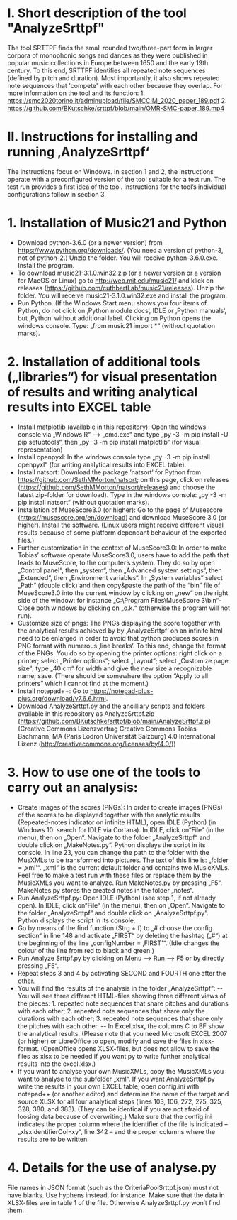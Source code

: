 # I. Short description of the tool "AnalyzeSrttpf"
The tool SRTTPF finds the small rounded two/three-part form in larger corpora of monophonic songs and dances as they were published in popular music collections in Europe between 1650 and the early 19th century. 
To this end, SRTTPF identifies all repeated note sequences (defined by pitch and duration). Most importantly, it also shows repeated note sequences that 'compete' with each other because they overlap. For more information on the tool and its function: 1. https://smc2020torino.it/adminupload/file/SMCCIM_2020_paper_189.pdf
2. https://github.com/BKutschke/srttpf/blob/main/OMR-SMC-paper_189.mp4

# II. Instructions for installing and running ‚AnalyzeSrttpf‘
The instructions focus on Windows. In section 1 and 2, the instructions operate with a preconfigured version of the tool suitable for a test run. The test run provides a first idea of the tool. Instructions for the tool’s individual configurations follow in section 3.

# 1. Installation of Music21 and Python
- Download python-3.6.0 (or a newer version) from https://www.python.org/downloads/. (You need a version of python-3, not of python-2.) Unzip the folder. You will receive python-3.6.0.exe. Install the program.
- To download music21-3.1.0.win32.zip (or a newer version or a version for MacOS or Linux) go to http://web.mit.edu/music21/ and klick on releases (https://github.com/cuthbertLab/music21/releases). Unzip the folder. You will receive music21-3.1.0.win32.exe and install the program.
- Run Python. (If the Windows Start menu shows you four items of Python, do not click on ‚Python module docs‘, IDLE or ‚Python manuals‘, but ‚Python‘ without additional label. Clicking on Python opens the windows console. Type: „from music21 import *“ (without quotation marks).

# 2. Installation of additional tools („libraries“) for visual presentation of results and writing analytical results into EXCEL table
- Install matplotlib (available in this repository): Open the windows console via „Windows R“ –> „cmd.exe“ and type „py -3 -m pip install -U pip setuptools“, then „py -3 -m pip install matplotlib“ (for visual representation)
- Install openpyxl: In the windows console type „py -3 -m pip install openpyxl“ (for writing analytical results into EXCEL table).
- Install natsort: Download the package ’natsort‘ for Python from https://github.com/SethMMorton/natsort; on this page, click on releases (https://github.com/SethMMorton/natsort/releases) and choose the latest zip-folder for download). Type in the windows console: „py -3 -m pip install natsort“ (without quotation marks).
- Installation of MuseScore3.0 (or higher): Go to the page of Musescore (https://musescore.org/en/download) and download MuseScore 3.0 (or higher). Install the software. (Linux users might receive different visual results because of some platform dependant behaviour of the exported files.)
- Further customization in the context of MuseScore3.0: In order to make Tobias’ software operate MuseScore3.0, users have to add the path that leads to MuseScore, to the computer’s system. They do so by open „Control panel“, then „system“, then „Advanced system settings“, then „Extended“, then „Environment variables“. In „System variables“ select „Path“ (double click) and then copy&paste the path of the “bin” file of MuseScore3.0 into the current window by clicking on „new“ on the right side of the window: for instance „C:\Program Files\MuseScore 3\bin“- Close both windows by clicking on „o.k.“ (otherwise the program will not run).
- Customize size of pngs: The PNGs displaying the score together with the analytical results achieved by by ‚AnalyzeSrttpf‘ on an infinite html need to be enlarged in order to avoid that python produces scores in PNG format with numerous ‚line breaks‘. To this end, change the format of the PNGs. You do so by opening the printer options: right click on a printer; select „Printer options“; select „Layout“; select „Customize page size“; type „40 cm“ for width and give the new size a recognizable name; save. (There should be somewhere the option “Apply to all printers” which I cannot find at the moment.)
- Install notepad++: Go to https://notepad-plus-plus.org/download/v7.6.6.html.
- Download AnalyzeSrttpf.py and the ancilliary scripts and folders available in this repository as AnalyzeSrttpf.zip (https://github.com/BKutschke/srttpf/blob/main/AnalyzeSrttpf.zip) (Creative Commons Lizenzvertrag  Creative Commons Tobias Bachmann, MA (Paris Lodron Universität Salzburg) 4.0 International Lizenz (http://creativecommons.org/licenses/by/4.0/))

# 3. How to use one of the tools to carry out an analysis:
- Create images of the scores (PNGs): In order to create images (PNGs) of the scores to be displayed together with the analytic results (Repeated-notes indicator on infinite HTML), open IDLE (Python) (in Windows 10: search for IDLE via Cortana). In IDLE, click on“File“ (in the menu), then on „Open“. Navigate to the folder „AnalyzeSrttpf“ and double click on „MakeNotes.py“. Python displays the script in its console. In line 23, you can change the path to the folder with the MusXMLs to be transformed into pictures. The text of this line is: „folder = ‚xml'“. „xml“ is the current default folder and contains two MusicXMLs. Feel free to make a test run with these files or replace them by the MusicXMLs you want to analyze. Run MakeNotes.py by pressing „F5“. MakeNotes.py stores the created notes in the folder „notes“.
- Run AnalyzeSrttpf.py: Open IDLE (Python) (see step 1, if not already open). In IDLE, click on“File“ (in the menu), then on „Open“. Navigate to the folder „AnalyzeSrttpf“ and double click on „AnalyzeSrttpf.py“. Python displays the script in its console.
- Go by means of the find function (Strg + f) to „# choose the config section“ in line 148 and activate „FIRST“ by deleting the hashtag („#“) at the beginning of the line „configNumber = ‚FIRST'“. (Idle changes the colour of the line from red to black and green.)
- Run Analyze Srttpf.py by clicking on Menu –> Run –> F5 or by directly pressing „F5“.
- Repeat steps 3 and 4 by activating SECOND and FOURTH one after the other.
- You will find the results of the analysis in the folder „AnalyzeSrttpf“:
-- You will see three different HTML-files showing three different views of the pieces: 1. repeated note sequences that share pitches and durations with each other; 2. repeated note sequences that share only the durations with each other; 3. repeated note sequences that share only the pitches with each other.
-- In Excel.xlsx, the columns C to BF show the analytical results. (Please note that you need Microsoft EXCEL 2007 (or higher) or LibreOffice to open, modify and save the files in xlsx-format. (OpenOffice opens XLSX-files, but does not allow to save the files as xlsx to be needed if you want py to write further analytical results into the excel.xlsx.)
- If you want to analyse your own MusicXMLs, copy the MusicXMLs you want to analyse to the subfolder „xml“. If you want AnalyzeSrttpf.py write the results in your own EXCEL table, open config.ini with notepad++ (or another editor) and determine the name of the target and source XLSX for all four analytical steps (lines 103, 106, 272, 275, 325, 328, 380, and 383). (They can be identical if you are not afraid of loosing data because of overwriting.) Make sure that the config.ini indicates the proper column where the identifier of the file is indicated – „xlsxIdentifierCol=xy“, line 342 – and the proper columns where the results are to be written.

# 4. Details for the use of analyse.py
File names in JSON format (such as the CriteriaPoolSrttpf.json) must not have blanks. Use hyphens instead, for instance.
Make sure that the data in XLSX-files are in table 1 of the file. Otherwise AnalyzeSrttpf.py won’t find them.
